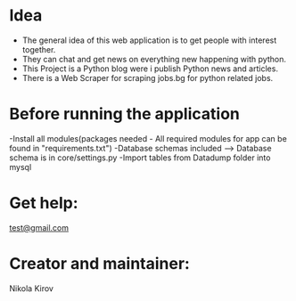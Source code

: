 # Idea
* The general idea of this web application is to get people with interest together.
* They can chat and get news on everything new happening with python.
* This Project is a Python blog were i publish Python news and articles.
* There is a Web Scraper for scraping jobs.bg for python related jobs.
# Before running the application
-Install all modules(packages needed - All required modules for app can be found in "requirements.txt") 
-Database schemas included --> Database schema is in core/settings.py
-Import tables from Datadump folder into mysql
# Get help:
test@gmail.com
# Creator and maintainer:
Nikola Kirov
